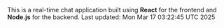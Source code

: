 This is a real-time chat application built using **React** for the frontend and **Node.js** for the backend.
Last updated: Mon Mar 17 03:22:45 UTC 2025
